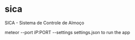 # sica
SICA - Sistema de Controle de Almoço

meteor --port $IP:$PORT --settings settings.json to run the app
